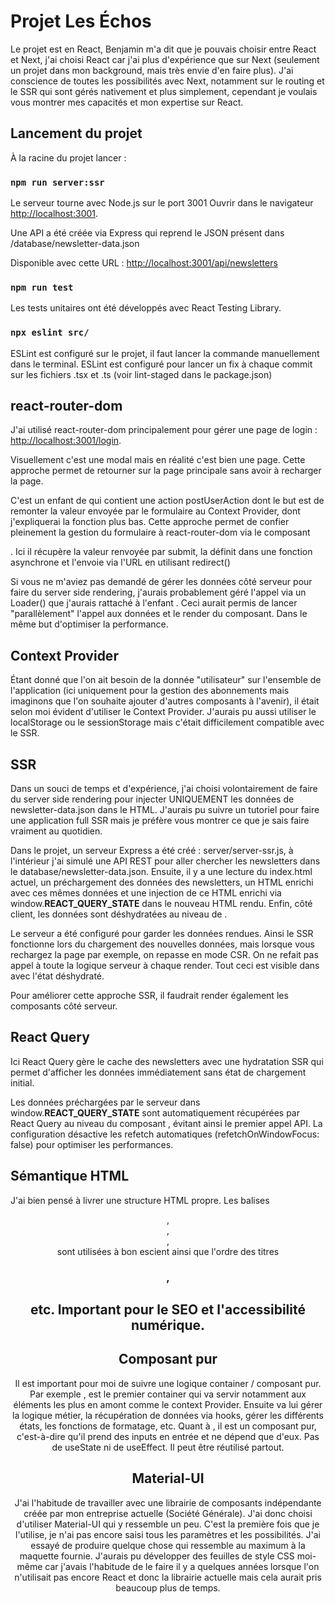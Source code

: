 # Projet Les Échos

Le projet est en React, Benjamin m'a dit que je pouvais choisir entre React et Next, j'ai choisi React car j'ai plus d'expérience que sur Next (seulement un projet dans mon background, mais très envie d'en faire plus).
J'ai conscience de toutes les possibilités avec Next, notamment sur le routing et le SSR qui sont gérés nativement et plus simplement, cependant je voulais vous montrer mes capacités et mon expertise sur React.


## Lancement du projet

À la racine du projet lancer :

### `npm run server:ssr`

Le serveur tourne avec Node.js sur le port 3001
Ouvrir dans le navigateur [http://localhost:3001](http://localhost:3001).

Une API a été créée via Express qui reprend le JSON présent dans /database/newsletter-data.json

Disponible avec cette URL : [http://localhost:3001/api/newsletters](http://localhost:3001/api/newsletters)

### `npm run test`

Les tests unitaires ont été développés avec React Testing Library.

### `npx eslint src/`

ESLint est configuré sur le projet, il faut lancer la commande manuellement dans le terminal.
ESLint est configuré pour lancer un fix à chaque commit sur les fichiers .tsx et .ts (voir lint-staged dans le package.json)

## react-router-dom

J'ai utilisé react-router-dom principalement pour gérer une page de login : [http://localhost:3001/login](http://localhost:3001/login). 

Visuellement c'est une modal mais en réalité c'est bien une page. Cette approche permet de retourner sur la page principale sans avoir à recharger la page.

C'est un enfant de <RootLayout> qui contient une action postUserAction dont le but est de remonter la valeur envoyée par le formulaire au Context Provider, dont j'expliquerai la fonction plus bas.
Cette approche permet de confier pleinement la gestion du formulaire à react-router-dom via le composant <Form>.
Ici il récupère la valeur renvoyée par submit, la définit dans une fonction asynchrone et l'envoie via l'URL en utilisant redirect()

Si vous ne m'aviez pas demandé de gérer les données côté serveur pour faire du server side rendering, j'aurais probablement géré l'appel via un Loader() que j'aurais rattaché à l'enfant <NewslettersList>.
Ceci aurait permis de lancer "parallèlement" l'appel aux données et le render du composant. Dans le même but d'optimiser la performance.

## Context Provider

Étant donné que l'on ait besoin de la donnée "utilisateur" sur l'ensemble de l'application (ici uniquement pour la gestion des abonnements mais imaginons que l'on souhaite ajouter d'autres composants à l'avenir), il était selon moi évident d'utiliser le Context Provider.
J'aurais pu aussi utiliser le localStorage ou le sessionStorage mais c'était difficilement compatible avec le SSR.

## SSR

Dans un souci de temps et d'expérience, j'ai choisi volontairement de faire du server side rendering pour injecter UNIQUEMENT les données de newsletter-data.json dans le HTML.
J'aurais pu suivre un tutoriel pour faire une application full SSR mais je préfère vous montrer ce que je sais faire vraiment au quotidien.

Dans le projet, un serveur Express a été créé : server/server-ssr.js, à l'intérieur j'ai simulé une API REST pour aller chercher les newsletters dans le database/newsletter-data.json.
Ensuite, il y a une lecture du index.html actuel, un préchargement des données des newsletters, un HTML enrichi avec ces mêmes données et une injection de ce HTML enrichi via window.__REACT_QUERY_STATE__ dans le nouveau HTML rendu.
Enfin, côté client, les données sont déshydratées au niveau de <App>.

Le serveur a été configuré pour garder les données rendues. Ainsi le SSR fonctionne lors du chargement des nouvelles données, mais lorsque vous rechargez la page par exemple, on repasse en mode CSR. On ne refait pas appel à toute la logique serveur à chaque render.
Tout ceci est visible dans <Index> avec l'état déshydraté.

Pour améliorer cette approche SSR, il faudrait render également les composants côté serveur.

## React Query

Ici React Query gère le cache des newsletters avec une hydratation SSR qui permet d'afficher les données immédiatement sans état de chargement initial.

Les données préchargées par le serveur dans window.__REACT_QUERY_STATE__ sont automatiquement récupérées par React Query au niveau du composant <Hydrate>, évitant ainsi le premier appel API.
La configuration désactive les refetch automatiques (refetchOnWindowFocus: false) pour optimiser les performances.

## Sémantique HTML

J'ai bien pensé à livrer une structure HTML propre.
Les balises <header>, <nav>, <main>, <section> sont utilisées à bon escient ainsi que l'ordre des titres <h1>, <h2> etc.
Important pour le SEO et l'accessibilité numérique.

## Composant pur

Il est important pour moi de suivre une logique container / composant pur.
Par exemple <NewsletterContainer>, est le premier container qui va servir notamment aux éléments les plus en amont comme le context Provider.
Ensuite <NewsletterList> va lui gérer la logique métier, la récupération de données via hooks, gérer les différents états, les fonctions de formatage, etc.
Quant à <NewsletterCard>, il est un composant pur, c'est-à-dire qu'il prend des inputs en entrée et ne dépend que d'eux. Pas de useState ni de useEffect. Il peut être réutilisé partout.

## Material-UI

J'ai l'habitude de travailler avec une librairie de composants indépendante créée par mon entreprise actuelle (Société Générale).
J'ai donc choisi d'utiliser Material-UI qui y ressemble un peu. C'est la première fois que je l'utilise, je n'ai pas encore saisi tous les paramètres et les possibilités. J'ai essayé de produire quelque chose qui ressemble au maximum à la maquette fournie.
J'aurais pu développer des feuilles de style CSS moi-même car j'avais l'habitude de le faire il y a quelques années lorsque l'on n'utilisait pas encore React et donc la librairie actuelle mais cela aurait pris beaucoup plus de temps.